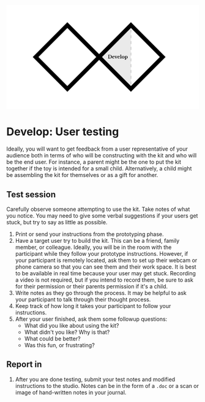 ![Double Diamond Develop Phase graphic](/assets/dd-process-develop-1200px@2x.png)

# Develop: User testing

Ideally, you will want to get feedback from a user representative of your audience both in terms of who will be constructing with the kit and who will be the end user. For instance, a parent might be the one to put the kit together if the toy is intended for a small child. Alternatively, a child might be assembling the kit for themselves or as a gift for another.

## Test session

Carefully observe someone attempting to use the kit. Take notes of what you notice. You may need to give some verbal suggestions if your users get stuck, but try to say as little as possible. 


1. Print or send your instructions from the prototyping phase.
2. Have a target user try to build the kit. This can be a friend, family member, or colleague. Ideally, you will be in the room with the participant while they follow your prototype instructions. However, if your participant is remotely located, ask them to set up their webcam or phone camera so that you can see them and their work space. It is best to be available in real time because your user may get stuck. Recording a video is not required, but if you intend to record them, be sure to ask for their permission or their parents permission if it's a child.
3. Write notes as they go through the process. It may be helpful to ask your participant to talk through their thought process.
4. Keep track of how long it takes your participant to follow your instructions.
5. After your user finished, ask them some followup questions:
    - What did you like about using the kit?
    - What didn't you like? Why is that?
    - What could be better?
    - Was this fun, or frustrating?

## Report in
1. After you are done testing, submit your test notes and modified instructions to the studio. Notes can be in the form of a `.doc` or a scan or image of hand-written notes in your journal.